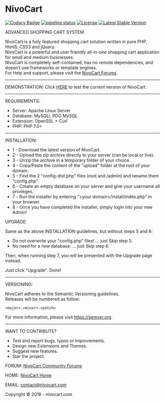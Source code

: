 # NivoCart

[![Codacy Badge](https://api.codacy.com/project/badge/Grade/f083a576fade4a7f83d5459569f0fe96)](https://www.codacy.com/app/nivocart/nivocart?utm_source=github.com&amp;utm_medium=referral&amp;utm_content=nivocart/nivocart&amp;utm_campaign=Badge_Grade) [![pipeline status](https://gitlab.com/nivocart/nivocart/badges/master/pipeline.svg)](https://gitlab.com/nivocart/nivocart/commits/master) [![License](https://poser.pugx.org/nivocart/nivocart/license)](https://packagist.org/packages/nivocart/nivocart) [![Latest Stable Version](https://poser.pugx.org/nivocart/nivocart/v/stable)](https://packagist.org/packages/nivocart/nivocart)

ADVANCED SHOPPING CART SYSTEM

NivoCart is a fully featured shopping cart solution written in pure PHP, Html5, CSS3 and jQuery.<br />
NivoCart is a powerful and user friendly all-in-one shopping cart application for small and medium businesses.<br />
NivoCart is completely self-contained, has no remote dependencies, and doesn't use frameworks or template engines.<br />
For Help and support, please visit the <a href="http://forum.nivocart.com" title="Forum">NivoCart Forums</a>.

_____________________________________________________________________________________________

DEMONSTRATION: Click <a href="https://nivocart.com/index.php?route=demonstration/demonstration" title="Demos">HERE</a> to test the current version of NivoCart.
_____________________________________________________________________________________________


REQUIREMENTS:
- Server: Apache Linux Server
- Database: MySQLi, PDO MySQL
- Extension: OpenSSL + Curl
- PHP: PHP 7.0+

_____________________________________________________________________________________________


INSTALLATION:

- 1 - Download the latest version of NivoCart.
- 2 - Upload the zip archive directly to your server (can be local or live).
- 3 - Unzip the archive in a temporary folder of your choice.
- 4 - Copy/Paste the content of the "upload" folder at the root of your domain.
- 5 - Find the 2 "config-dist.php" files (root and /admin) and rename them "config.php".
- 6 - Create an empty database on your server and give your username all privileges.
- 7 - Run the installer by entering "&lt;your domain&gt;/install/index.php" in your browser.
- 8 - Once you have completed the installer, simply login into your new Admin!


UPGRADE:

Same as the above INSTALLATION guidelines, but without steps 5 and 6:
- Do not overwrite your "config.php" files!  ... just Skip step 5.
- No need for a new database.  ... just Skip step 6.

Then, when running step 7, you will be presented with the Upgrade page instead.

Just click "Upgrade". Done!

_____________________________________________________________________________________________


VERSIONING:

NivoCart adheres to the Semantic Versioning guidelines.<br />
Releases will be numbered as follow:
<p><code>&lt;major&gt;.&lt;minor&gt;.&lt;patch&gt;</code></p>
For more information, please visit <a href="https://semver.org" rel="nofollow">https://semver.org</a>.

_____________________________________________________________________________________________


WANT TO CONTRIBUTE?
- Test and report bugs, typos or improvements.
- Design new Extensions and Themes.
- Suggest new features.
- Star the project.


FORUM: <a href="http://forum.nivocart.com" title="Forum">NivoCart Community Forums</a>

HOME: <a href="https://nivocart.com" title="Home">NivoCart Home</a>

EMAIL: contact@nivocart.com


Copyright &copy; 2018 - nivocart.com
